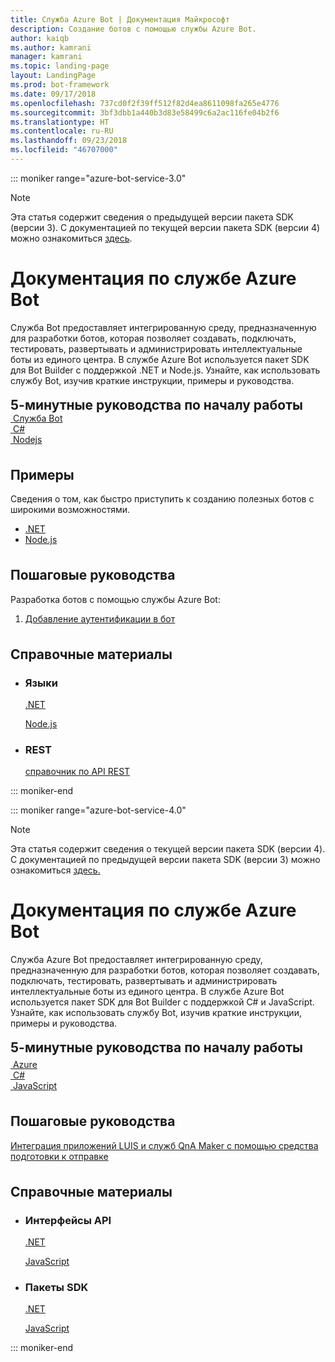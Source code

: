 ```yaml
---
title: Служба Azure Bot | Документация Майкрософт
description: Создание ботов с помощью службы Azure Bot.
author: kaiqb
ms.author: kamrani
manager: kamrani
ms.topic: landing-page
layout: LandingPage
ms.prod: bot-framework
ms.date: 09/17/2018
ms.openlocfilehash: 737cd0f2f39ff512f82d4ea8611098fa265e4776
ms.sourcegitcommit: 3bf3dbb1a440b3d83e58499c6a2ac116fe04b2f6
ms.translationtype: HT
ms.contentlocale: ru-RU
ms.lasthandoff: 09/23/2018
ms.locfileid: "46707000"
---
```

::: moniker range="azure-bot-service-3.0"

> [!NOTE]
> Эта статья содержит сведения о предыдущей версии пакета SDK (версии 3). С документацией по текущей версии пакета SDK (версии 4) можно ознакомиться [здесь](https://docs.microsoft.com/en-us/azure/bot-service/?view=azure-bot-service-4.0).

<div class="content">
    <h1>Документация по службе Azure Bot</h1>
    <div class="intro" style="min-width: 200px">
        <p>Служба Bot предоставляет интегрированную среду, предназначенную для разработки ботов, которая позволяет создавать, подключать, тестировать, развертывать и администрировать интеллектуальные боты из единого центра. В службе Azure Bot используется пакет SDK для Bot Builder с поддержкой .NET и Node.js. Узнайте, как использовать службу Bot, изучив краткие инструкции, примеры и руководства.</p>
    </div>
<h2 style="margin-top: 18px; margin-bottom: 0px;">5-минутные руководства по началу работы</h2>
<div class="ico48Case">
    <div class="ico48Link">
        <a href="/bot-framework/bot-service-quickstart">
            <img src="media/index/logo_bot.svg" alt="">
            <span>Служба Bot</span>
        </a>
    </div>
    <div class="ico48Link">
        <a href="/bot-framework/dotnet/bot-builder-dotnet-quickstart">
            <img src="media/index/logo_csharp.svg" alt="">
            <span>C&#35;</span>
        </a>
    </div>
    <div class="ico48Link">
        <a href="/bot-framework/nodejs/bot-builder-nodejs-quickstart">
            <img src="media/index/logo_nodejs.svg" alt="">
            <span>Nodejs</span>
        </a>
    </div>
</div>
 
<h2 style="margin-top: 36px">Примеры</h2>
<p>Сведения о том, как быстро приступить к созданию полезных ботов с широкими возможностями.</p>
<ul>
    <li><a href="/bot-framework/dotnet/bot-builder-dotnet-samples">.NET</a></li>
    <li><a href="/bot-framework/nodejs/bot-builder-nodejs-samples">Node.js</a></li>
</ul>
<h2 style="margin-top: 36px">Пошаговые руководства</h2>
<p>Разработка ботов с помощью службы Azure Bot:</p>
<ol>
    <li><a href="/bot-framework/bot-builder-tutorial-authentication">Добавление аутентификации в бот</a></li>
</ol>
<h2 style="margin-top: 36px">Справочные материалы</h2>
<ul class="panelContent cardsD">
    <li>
        <div class="cardSize">
            <div class="cardPadding">
                <div class="card">
                    <div class="cardText">
                        <h3>Языки</h3>
                        <p><a href="/dotnet/api/?view=botbuilder-3.12.2.4">.NET</a></p>
                        <p><a href="https://docs.botframework.com/en-us/node/builder/chat-reference/modules/_botbuilder_d_.html">Node.js</a></p>
                    </div>
                </div>
            </div>
        </div>
    </li>
    <li>
        <div class="cardSize">
            <div class="cardPadding">
                <div class="card">
                    <div class="cardText">
                        <h3>REST</h3>
                        <p><a href="/Bot-Framework/rest-api/bot-framework-rest-connector-api-reference">справочник по API REST</a></p>
                    </div>
                </div>
            </div>
        </div>
    </li>
</ul>
</div>


::: moniker-end

::: moniker range="azure-bot-service-4.0"

> [!NOTE] 
> Эта статья содержит сведения о текущей версии пакета SDK (версии 4). С документацией по предыдущей версии пакета SDK (версии 3) можно ознакомиться [здесь.](https://docs.microsoft.com/en-us/azure/bot-service/?view=azure-bot-service-3.0)

<div class="content">
    <h1>Документация по службе Azure Bot</h1>
    <div class="intro" style="min-width: 200px">
        <p>Служба Azure Bot предоставляет интегрированную среду, предназначенную для разработки ботов, которая позволяет создавать, подключать, тестировать, развертывать и администрировать интеллектуальные боты из единого центра. В службе Azure Bot используется пакет SDK для Bot Builder с поддержкой C# и JavaScript. Узнайте, как использовать службу Bot, изучив краткие инструкции, примеры и руководства.
</p>
</div>

<h2 style="margin-top: 18px; margin-bottom: 0px;">5-минутные руководства по началу работы</h2>
<p style="margin-top: 6px; margin-bottom: 6px;"></p>
<div class="ico48Case">
    <div class="ico48Link">
        <a href="/bot-framework/bot-service-quickstart">
            <img src="v4sdk/media/logo_bot.svg" alt="">
            <span>Azure</span>
        </a>
    </div>
    <div class="ico48Link">
        <a href="/bot-framework/dotnet/bot-builder-dotnet-sdk-quickstart">
            <img src="v4sdk/media/logo_csharp.svg" alt="">
            <span>C&#35;</span>
        </a>
    </div>
    <div class="ico48Link">
        <a href="/bot-framework/javascript/bot-builder-javascript-quickstart">
            <img src="v4sdk/media/logo_js.svg" alt="">
            <span>JavaScript</span>
        </a>
    </div>
</div>

<h2 style="margin-top: 36px">Пошаговые руководства</h2>
<p><a href="/bot-framework/bot-builder-tutorial-dispatch">Интеграция приложений LUIS и служб QnA Maker с помощью средства подготовки к отправке</a></p>

<h2 style="margin-top: 36px">Справочные материалы</h2>
<ul class="panelContent cardsD">
    <li>
        <div class="cardSize">
            <div class="cardPadding">
                <div class="card">
                    <div class="cardText">
                        <h3>Интерфейсы API</h3>
                        <p><a href="https://aka.ms/dotnetsdk4">.NET</a></p>
                        <p><a href="https://aka.ms/jssdk4">JavaScript</a></p>
                    </div>
                </div>
            </div>
        </div>
    </li>
    <li>
        <div class="cardSize">
            <div class="cardPadding">
                <div class="card">
                    <div class="cardText">
                        <h3>Пакеты SDK</h3>
                        <p><a href="https://github.com/Microsoft/botbuilder-dotnet">.NET</a></p>
                        <p><a href="https://github.com/Microsoft/botbuilder-js">JavaScript</a></p>
                    </div>
                </div>
            </div>
        </div>
    </li>
</ul>
</div>

::: moniker-end
